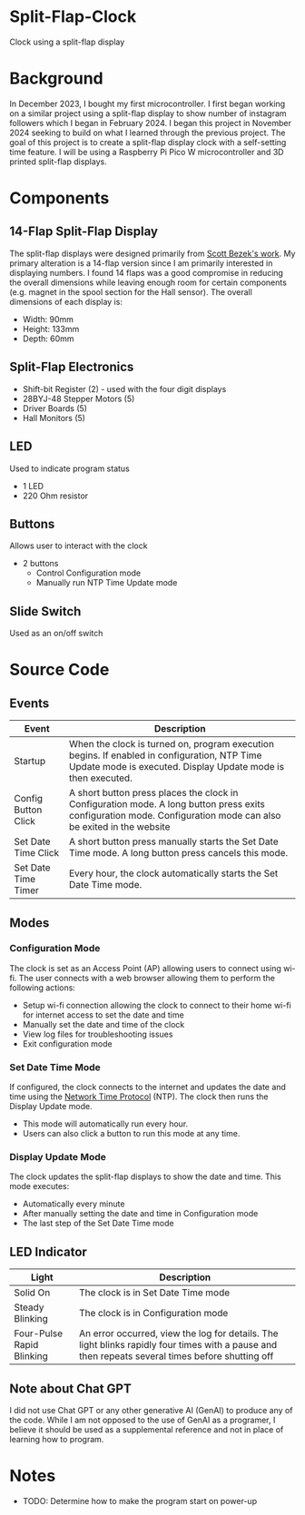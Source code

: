 # Split-Flap-Clock
Clock using a split-flap display

# Background
In December 2023, I bought my first microcontroller. I first began working on a similar project using a split-flap display to show number of instagram followers which I began in February 2024. I began this project in November 2024 seeking to build on what I learned through the previous project. The goal of this project is to create a split-flap display clock with a self-setting time feature. I will be using a Raspberry Pi Pico W microcontroller and 3D printed split-flap displays.

# Components

## 14-Flap Split-Flap Display
The split-flap displays were designed primarily from [Scott Bezek's work](https://github.com/scottbez1/splitflap). My primary alteration is a 14-flap version since I am primarily interested in displaying numbers. I found 14 flaps was a good compromise in reducing the overall dimensions while leaving enough room for certain components (e.g. magnet in the spool section for the Hall sensor). The overall dimensions of each display is:
- Width: 90mm
- Height: 133mm
- Depth: 60mm

## Split-Flap Electronics
- Shift-bit Register (2) - used with the four digit displays
- 28BYJ-48 Stepper Motors (5)
- Driver Boards (5)
- Hall Monitors (5)

## LED
Used to indicate program status
- 1 LED
- 220 Ohm resistor

## Buttons
Allows user to interact with the clock
- 2 buttons
  - Control Configuration mode
  - Manually run NTP Time Update mode

## Slide Switch
Used as an on/off switch

# Source Code

## Events

| Event | Description |
| --- | --- |
| Startup | When the clock is turned on, program execution begins. If enabled in configuration, NTP Time Update mode is executed. Display Update mode is then executed. |
| Config Button Click | A short button press places the clock in Configuration mode. A long button press exits configuration mode. Configuration mode can also be exited in the website |
| Set Date Time Click | A short button press manually starts the Set Date Time mode. A long button press cancels this mode. |
| Set Date Time Timer | Every hour, the clock automatically starts the Set Date Time mode. |

## Modes

### Configuration Mode
The clock is set as an Access Point (AP) allowing users to connect using wi-fi. The user connects with a web browser allowing them to perform the following actions:
- Setup wi-fi connection allowing the clock to connect to their home wi-fi for internet access to set the date and time
- Manually set the date and time of the clock
- View log files for troubleshooting issues
- Exit configuration mode

### Set Date Time Mode
If configured, the clock connects to the internet and updates the date and time using the [Network Time Protocol](https://en.wikipedia.org/wiki/Network_Time_Protocol) (NTP). The clock then runs the Display Update mode.
- This mode will automatically run every hour.
- Users can also click a button to run this mode at any time.

### Display Update Mode
The clock updates the split-flap displays to show the date and time. This mode executes:
- Automatically every minute
- After manually setting the date and time in Configuration mode
- The last step of the Set Date Time mode

## LED Indicator

| Light | Description |
| --- | --- |
| Solid On | The clock is in Set Date Time mode |
| Steady Blinking | The clock is in Configuration mode |
| Four-Pulse Rapid Blinking | An error occurred, view the log for details. The light blinks rapidly four times with a pause and then repeats several times before shutting off |

## Note about Chat GPT
I did not use Chat GPT or any other generative AI (GenAI) to produce any of the code. While I am not opposed to the use of GenAI as a programer, I believe it should be used as a supplemental reference and not in place of learning how to program.

# Notes
- TODO: Determine how to make the program start on power-up
